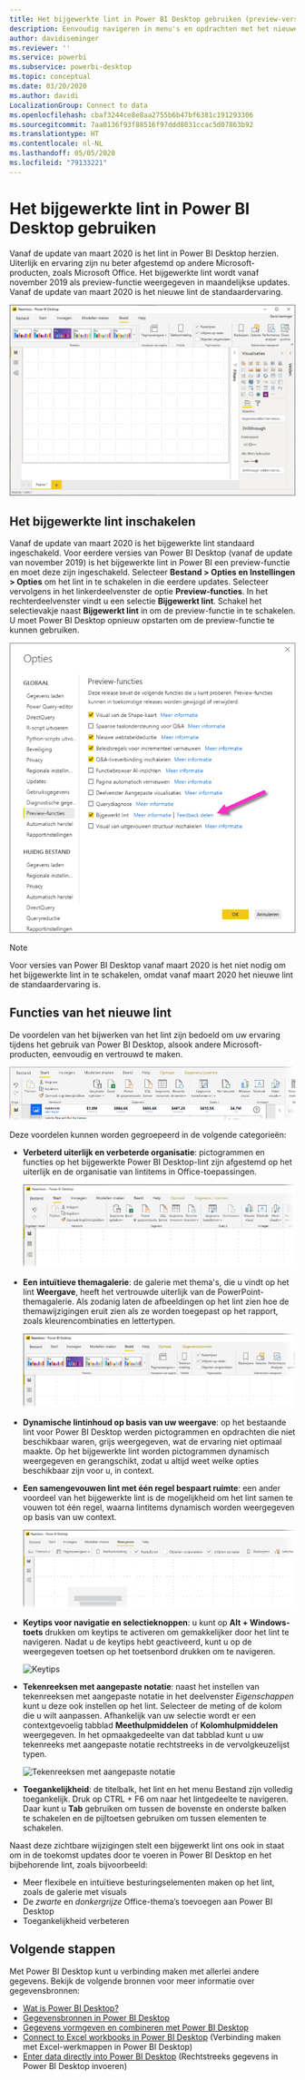```yaml
---
title: Het bijgewerkte lint in Power BI Desktop gebruiken (preview-versie)
description: Eenvoudig navigeren in menu's en opdrachten met het nieuwe lint in Power BI Desktop
author: davidiseminger
ms.reviewer: ''
ms.service: powerbi
ms.subservice: powerbi-desktop
ms.topic: conceptual
ms.date: 03/20/2020
ms.author: davidi
LocalizationGroup: Connect to data
ms.openlocfilehash: cbaf3244ce8e8aa2755b6b47bf6381c191293306
ms.sourcegitcommit: 7aa0136f93f88516f97ddd8031ccac5d07863b92
ms.translationtype: HT
ms.contentlocale: nl-NL
ms.lasthandoff: 05/05/2020
ms.locfileid: "79133221"
---
```

# <a name="use-the-updated-ribbon-in-power-bi-desktop"></a>Het bijgewerkte lint in Power BI Desktop gebruiken

Vanaf de update van maart 2020 is het lint in Power BI Desktop herzien. Uiterlijk en ervaring zijn nu beter afgestemd op andere Microsoft-producten, zoals Microsoft Office. Het bijgewerkte lint wordt vanaf november 2019 als preview-functie weergegeven in maandelijkse updates. Vanaf de update van maart 2020 is het nieuwe lint de standaardervaring.

![Het nieuwe lint in Power BI Desktop](media/desktop-ribbon/desktop-ribbon-02.png)

## <a name="how-to-enable-the-updated-ribbon"></a>Het bijgewerkte lint inschakelen

Vanaf de update van maart 2020 is het bijgewerkte lint standaard ingeschakeld. Voor eerdere versies van Power BI Desktop (vanaf de update van november 2019) is het bijgewerkte lint in Power BI een preview-functie en moet deze zijn ingeschakeld. Selecteer **Bestand > Opties en Instellingen > Opties** om het lint in te schakelen in die eerdere updates. Selecteer vervolgens in het linkerdeelvenster de optie **Preview-functies**. In het rechterdeelvenster vindt u een selectie **Bijgewerkt lint**. Schakel het selectievakje naast **Bijgewerkt lint** in om de preview-functie in te schakelen. U moet Power BI Desktop opnieuw opstarten om de preview-functie te kunnen gebruiken.

![De optie Bijgewerkt lint voor Power BI Desktop](media/desktop-ribbon/desktop-ribbon-01.png)

> [!NOTE]
> Voor versies van Power BI Desktop vanaf maart 2020 is het niet nodig om het bijgewerkte lint in te schakelen, omdat vanaf maart 2020 het nieuwe lint de standaardervaring is.

## <a name="features-of-the-new-ribbon"></a>Functies van het nieuwe lint

De voordelen van het bijwerken van het lint zijn bedoeld om uw ervaring tijdens het gebruik van Power BI Desktop, alsook andere Microsoft-producten, eenvoudig en vertrouwd te maken. 

![Het nieuwe lint in Power BI Desktop](media/desktop-ribbon/desktop-ribbon-03.png)

Deze voordelen kunnen worden gegroepeerd in de volgende categorieën:

* **Verbeterd uiterlijk en verbeterde organisatie**: pictogrammen en functies op het bijgewerkte Power BI Desktop-lint zijn afgestemd op het uiterlijk en de organisatie van lintitems in Office-toepassingen.

    ![Verbeterd uiterlijk](media/desktop-ribbon/desktop-ribbon-04.png)

* **Een intuïtieve themagalerie**: de galerie met thema's, die u vindt op het lint **Weergave**, heeft het vertrouwde uiterlijk van de PowerPoint-themagalerie. Als zodanig laten de afbeeldingen op het lint zien hoe de themawijzigingen eruit zien als ze worden toegepast op het rapport, zoals kleurencombinaties en lettertypen.  

    ![Betere thema's](media/desktop-ribbon/desktop-ribbon-05.png)

* **Dynamische lintinhoud op basis van uw weergave**: op het bestaande lint voor Power BI Desktop werden pictogrammen en opdrachten die niet beschikbaar waren, grijs weergegeven, wat de ervaring niet optimaal maakte. Op het bijgewerkte lint worden pictogrammen dynamisch weergegeven en gerangschikt, zodat u altijd weet welke opties beschikbaar zijn voor u, in context.

* **Een samengevouwen lint met één regel bespaart ruimte**: een ander voordeel van het bijgewerkte lint is de mogelijkheid om het lint samen te vouwen tot één regel, waarna lintitems dynamisch worden weergegeven op basis van uw context. 

    ![Samengevouwen lint](media/desktop-ribbon/desktop-ribbon-06.png)

* **Keytips voor navigatie en selectieknoppen**: u kunt op **Alt + Windows-toets** drukken om keytips te activeren om gemakkelijker door het lint te navigeren. Nadat u de keytips hebt geactiveerd, kunt u op de weergegeven toetsen op het toetsenbord drukken om te navigeren.

    ![Keytips](media/desktop-ribbon/desktop-ribbon-07.png)

* **Tekenreeksen met aangepaste notatie**: naast het instellen van tekenreeksen met aangepaste notatie in het deelvenster *Eigenschappen* kunt u deze ook instellen op het lint. Selecteer de meting of de kolom die u wilt aanpassen. Afhankelijk van uw selectie wordt er een contextgevoelig tabblad **Meethulpmiddelen** of **Kolomhulpmiddelen** weergegeven. In het opmaakgedeelte van dat tabblad kunt u uw tekenreeks met aangepaste notatie rechtstreeks in de vervolgkeuzelijst typen.

    ![Tekenreeksen met aangepaste notatie](media/desktop-ribbon/desktop-ribbon-08.png)

* **Toegankelijkheid**: de titelbalk, het lint en het menu Bestand zijn volledig toegankelijk. Druk op CTRL + F6 om naar het lintgedeelte te navigeren. Daar kunt u **Tab** gebruiken om tussen de bovenste en onderste balken te schakelen en de pijltoetsen gebruiken om tussen elementen te schakelen.


Naast deze zichtbare wijzigingen stelt een bijgewerkt lint ons ook in staat om in de toekomst updates door te voeren in Power BI Desktop en het bijbehorende lint, zoals bijvoorbeeld:

* Meer flexibele en intuïtieve besturingselementen maken op het lint, zoals de galerie met visuals
* De *zwarte* en *donkergrijze* Office-thema’s toevoegen aan Power BI Desktop
* Toegankelijkheid verbeteren


## <a name="next-steps"></a>Volgende stappen
Met Power BI Desktop kunt u verbinding maken met allerlei andere gegevens. Bekijk de volgende bronnen voor meer informatie over gegevensbronnen:

* [Wat is Power BI Desktop?](desktop-what-is-desktop.md)
* [Gegevensbronnen in Power BI Desktop](desktop-data-sources.md)
* [Gegevens vormgeven en combineren met Power BI Desktop](desktop-shape-and-combine-data.md)
* [Connect to Excel workbooks in Power BI Desktop](desktop-connect-excel.md) (Verbinding maken met Excel-werkmappen in Power BI Desktop)   
* [Enter data directly into Power BI Desktop](desktop-enter-data-directly-into-desktop.md) (Rechtstreeks gegevens in Power BI Desktop invoeren)   

